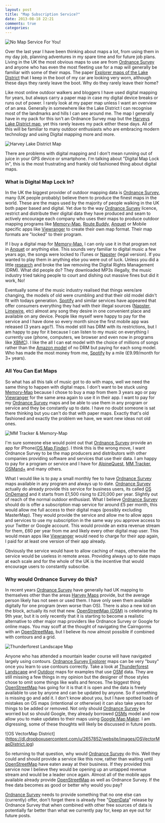 ```yaml
---
layout: post
title: "Map Subscription Service?"
date: 2013-08-18 22:21
comments: true
categories: 
---
```

![No Map Service For You!](https://dl.dropboxusercontent.com/u/2657852/website/images/MapNoService.jpg)

Over the last year I have been thinking about maps a lot, from using them in my day job, planning adventures in my spare time and for future job plans. Living in the UK the most obvious maps to use are from [Ordnance Survey][1] and anyone who has even the most fleeting use for a map will generally be familiar with some of their maps. The paper [Explorer maps of the Lake District][7] that I keep in the boot of my car are looking very worn, although these days they rarely leave the boot. Why do they rarely leave their home?

Like most online outdoor walkers and bloggers I have used digital mapping for years, but always carry a paper map in case my digital device breaks or runs out of power. I rarely look at my paper map unless I want an overview of an area. Generally in somewhere like the Lake District I can recognise most of the landmarks and hills I can see around me. The map I generally have in my pack for this isn't an Ordnance Survey map but the [Harveys Lake District map][6], yet this rarely leaves my pack either these days. All of this will be familiar to many outdoor enthusiasts who are embracing modern technology and using Digital mapping more and more.

![Harvey Lake District Map](https://dl.dropboxusercontent.com/u/2657852/website/images/HarveyLakeDistrict.jpg)

There are problems with digital mapping and I don't mean running out of juice in your GPS device or smartphone. I'm talking about "Digital Map Lock In", this is the most frustrating and frankly old fashioned thing about digital maps.

### What is Digital Map Lock In?

In the UK the biggest provider of outdoor mapping data is [Ordnance Survey][1], many (UK people probably) believe them to produce the finest maps in the world. These are the maps used by the majority of people walking in the UK both paper based and digital. Yet due to the way [Ordnance Survey][1] licence, restrict and distribute their digital data they have produced and seam to actively encourage each company who uses their maps to produce outdoor mapping programs like [Memory-Map][8], [Route Buddy][10], [Anquet][9] or Mobile specific apps like [Viewranger][11] to create their own map format. Their map formats are "locked" to their program. 

If I buy a digital map for [Memory-Map][8], I can only use it in that program not in [Anquet][9] or anything else. This sounds very familiar to digital music a few years ago, the songs were locked to iTunes or [Napster][13] (legal version). If you wanted to play them in anything else you were out of luck. Unless you did a little [research][16] and broke the law removing the Digital Rights Management (DRM). What did people do? They downloaded MP3s illegally, the music industry tried taking people to court and dishing out massive fines but did it work, No!

Eventually some of the music industry realised that things were/are changing, the models of old were crumbling and that their old model didn't fit with todays generation. [Spotify][17] and similar services have appeared that offer consumers everything they had with their illegal sources ([Napster][12], [Limewire][14], etc) almost any song they desire in one convenient place and available on any device. People like myself were happy to pay for the service and I have done so every month since the first mobile app was released (3 years ago?). This model still has DRM with its restrictions, but I am happy to pay for it because I can listen to my music on everything I currently use (phone, computers, we browser and even now in programs like [XBMC][18]). I like the all I can eat model with the choice of millions of songs rather than the [Amazon model][19] of no DRM but paying for each song model. Who has made the most money from me, [Spotify][17] by a mile (£9.99/month for 3+ years).

### All You Can Eat Maps

So what has all this talk of music got to do with maps, well we need the same thing to happen with digital maps. I don't want to be stuck using [Memory-Map][8] because I chose to buy a map from them 3 years ago or pay [Viewranger][11] for the same area again to use it in their app. I want to pay for my [Ordnance Survey][1] maps and be able to use them in any program or service and they be constantly up to date. I have no doubt someone is sat there thinking but you can't do that with paper maps. Exactly that's old fashioned and exactly the problem we have, we want new ideas not old ones.

![MM Tracker & Memory-Map](https://dl.dropboxusercontent.com/u/2657852/website/images/Mapping-Evolution-2011-009.jpg)

I'm sure someone else would point out that [Ordnance Survey][1] provide an app for iPhone([OS Map Finder][15]). I think this is the wrong move, I want Ordnance Survey to be the map producers and distributors with other companies providing software and services that use their data. I am happy to pay for a program or service and I have for [AlpineQuest][3], [MM Tracker][20], [OSMand+][21] and many others. 

What I would like is to pay a small monthly fee to have [Ordnance Survey][1] maps available in any program and always up to date. [Ordnance Survey][1] actually do already provide this service for business users, its called [OS OnDemand][22] and it starts from £1,500 rising to £20,000 per year. Slightly out of reach of the normal outdoor enthusiast. What I believe [Ordnance Survey][1] should do is offer a subscription map service for around £5 per month, this would allow me full access to their digital maps (possibly excluding MasterMap). They would provide the service and allow me to allow apps and services to use my subscription in the same way you approve access to your Twitter or Google account. This would provide an extra revenue stream for them, £60 per year from me and likely every other digital map user. This would mean apps like [Viewranger][11] would need to charge for their app again, I paid for at least one version of their app already.

Obviously the service would have to allow caching of maps, otherwise the service would be useless in remote areas. Providing always up to date maps at each scale and for the whole of the UK is the incentive that would encourage users to constantly subscribe.

### Why would Ordnance Survey do this?

In recent years [Ordnance Survey][1] have generally had UK mapping to themselves other than the areas [Harvey Maps][5] provide, but the average person likely has not seen or used them. I have only seen them available digitally for one program (even worse than OS). There is also a new kid on the block, actually its not that new. [OpenStreetMap (OSM)][2] is celebrating its 9th year, but it is only recently that it is starting to become a realistic alternative to other major map providers like Ordnance Survey or Google for online maps. You may scoff at the thought of navigating the Cairngorms with an [OpenStreetMap][2], but I believe its now almost possible if combined with contours and a grid. 

![Thunderforest Landscape Map](https://dl.dropboxusercontent.com/u/2657852/website/images/landscape.jpg)

Anyone who has attended a mountain leader course will have navigated largely using contours. [Ordnance Survey Explorer][7] maps can be very "busy" once you learn to use contours correctly. Take a look at [Thunderforest][23] [Landscape][24] and [Outdoor][25] maps for examples that use [OSM][2] data. They are still missing a few things in my opinion but the designer of those styles chose to omit some things like walls and fences. The biggest thing [OpenStreetMap][2] has going for it is that it is open and the data is freely available to use by anyone and can be updated by anyone. So if something is missing go and add it. I don't know about you, but I have spotted loads of mistakes on OS maps (intentional or otherwise) it can also take years for things to be added or removed. Not only should [Ordnance Survey][1] be worried but so should Google, they already borrowed [OSMs][2] model and now allow you to make updates to their maps using [Google Map Maker][4]. I am digressing, some of these thoughts will likely be discussed in future posts.

![OS VectorMap District] (https://dl.dropboxusercontent.com/u/2657852/website/images/OSVectorMapDistrict.jpg)

So returning to that question, why would [Ordnance Survey][1] do this. Well they could and should provide a service like this now, rather than waiting until [OpenStreetMap][2] have eaten away at their business. If they provided this service now I believe they would be opening up an untapped revenue stream and would be a leader once again. Almost all of the mobile apps available already provide [OpenStreetMap][2] as well as Ordnance Survey. If the free data becomes as good or better why would you pay?

[Ordnance Survey][1] needs to provide something that no one else can (currently) offer, don't forget there is already free "[OpenData][26]" release by Ordnance Survey that when combined with other free sources of data is potentially far better than what we currently pay for, keep an eye out for future posts.

[1]: http://www.ordnancesurvey.co.uk/   "Ordnance Survey"
[2]: http://http://www.openstreetmap.org/   "OpenStreetMap"
[3]: http://alpinequest.psyberia.net/   "AlpineQuest"
[4]: http://www.google.co.uk/mapmaker   "Google Map Maker"
[5]: http://www.harveymaps.co.uk/   "Harvey Maps"
[6]: http://rcm-eu.amazon-adsystem.com/e/cm?lt1=_blank&bc1=000000&IS2=1&bg1=FFFFFF&fc1=000000&lc1=0000FF&t=faitocom-21&o=2&p=8&l=as4&m=amazon&f=ifr&ref=ss_til&asins=1851374671    "Harvey Lake District Map"
[7]: http://www.amazon.co.uk/s/?_encoding=UTF8&camp=1634&creative=19450&field-keywords=explorer%20lake%20district&linkCode=ur2&rh=i%3Aaps%2Ck%3Aexplorer%20lake%20district&sprefix=explorer%20lake%20%2Caps%2C169&tag=faitocom-21&url=search-alias%3Daps  "OS Lake District Maps"
[8]: http://www.memory-map.co.uk/   "Memory-map"
[9]: http://www.anquet.com/ "Anquet"
[10]: http://www.routebuddy.com/    "RouteBuddy"
[11]: http://www.viewranger.com/    "Viewranger"
[12]: http://en.wikipedia.org/wiki/Napster  "Wikipedia - Napster"
[13]: http://www.napster.com/   "Napster"
[14]: http://www.limewire.com/  "Limewire"
[15]: https://itunes.apple.com/gb/app/os-mapfinder/id577097874?mt=8 "OS MapFinder"
[16]: http://digiex.net/downloads/download-center-2-0/applications/11796-requiem-4-1-remove-itunes-drm-fairplay-music-video-books.html "Remove Apple DRM"
[17]: http://www.spotify.com    "Spotify"
[18]: http://xbmc.org/  "XBMC"
[19]: http://www.amazon.co.uk/MP3-Music-Download/b/?_encoding=UTF8&camp=1634&creative=19450&linkCode=ur2&node=77197031&tag=faitocom-21    "Amazon MP3 Store"
[20]: https://sites.google.com/site/mmtrackerinfo/  "MM Tracker"
[21]: http://osmand.net/    "OsmAnd"
[22]: http://www.ordnancesurvey.co.uk/business-and-government/products/os-ondemand/index.html   "OS OnDemand"
[23]: http://www.thunderforest.com/ "Thunderforest"
[24]: http://www.thunderforest.com/landscape/   "Thunderforest Landscape"

[25]: http://www.thunderforest.com/outdoors/    "Thunderforest Outdoors"
[26]: http://www.ordnancesurvey.co.uk/business-and-government/products/opendata-products.html   "OS OpenData"